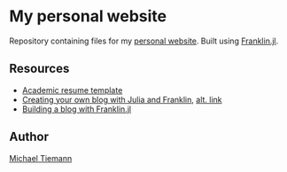 # My personal website

Repository containing files for my [personal website](https://www.michaeltiemann.net/).
Built using [Franklin.jl](https://franklinjl.org/).

## Resources

- [Academic resume template](https://github.com/tlienart/ft-academic-resume)
- [Creating your own blog with Julia and Franklin](https://www.indymnv.dev/posts/006_build_blog/index.html), 
  [alt. link](https://www.juliabloggers.com/creating-your-own-blog-with-julia-and-franklin/)
- [Building a blog with Franklin.jl](https://hashnode.ifihan.dev/building-a-blog-with-franklinjl)

## Author

[Michael Tiemann](mailto:github@michaeltiemann.net)
